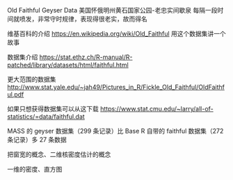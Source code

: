 Old Faithful Geyser Data
美国怀俄明州黄石国家公园-老忠实间歇泉
每隔一段时间就喷发，非常守时规律，表现得很老实，故而得名

维基百科的介绍
https://en.wikipedia.org/wiki/Old_Faithful
用这个数据集讲一个故事

数据集介绍
https://stat.ethz.ch/R-manual/R-patched/library/datasets/html/faithful.html

更大范围的数据集
http://www.stat.yale.edu/~jah49/Pictures_in_R/Fickle_Old_Faithful/OldFaithful.pdf

如果只想获得数据集可以从这下载
https://www.stat.cmu.edu/~larry/all-of-statistics/=data/faithful.dat

MASS 的 geyser 数据集（299 条记录）比 Base R 自带的 faithful 数据集（272 条记录）多 27 条数据

把窗宽的概念、二维核密度估计的概念

一维的密度、直方图

